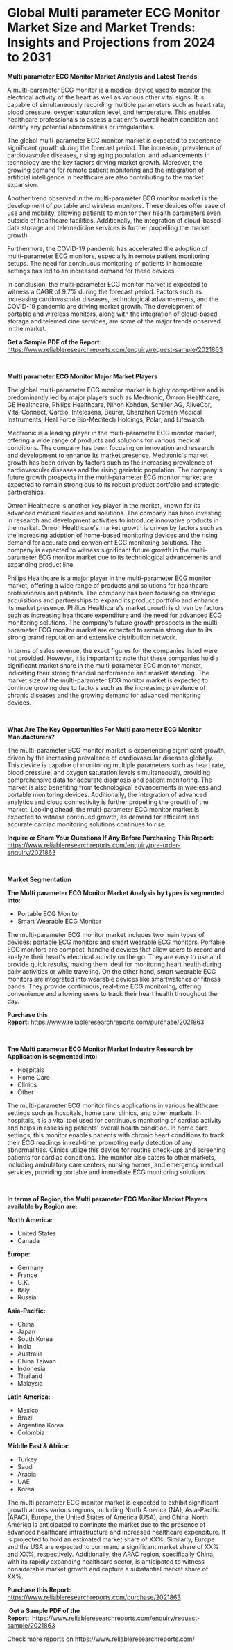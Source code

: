 <p><h1>Global Multi parameter ECG Monitor Market Size and Market Trends: Insights and Projections from 2024 to 2031</h1></p><p><strong>Multi parameter ECG Monitor Market Analysis and Latest Trends</strong></p>
<p><p>A multi-parameter ECG monitor is a medical device used to monitor the electrical activity of the heart as well as various other vital signs. It is capable of simultaneously recording multiple parameters such as heart rate, blood pressure, oxygen saturation level, and temperature. This enables healthcare professionals to assess a patient's overall health condition and identify any potential abnormalities or irregularities.</p><p>The global multi-parameter ECG monitor market is expected to experience significant growth during the forecast period. The increasing prevalence of cardiovascular diseases, rising aging population, and advancements in technology are the key factors driving market growth. Moreover, the growing demand for remote patient monitoring and the integration of artificial intelligence in healthcare are also contributing to the market expansion.</p><p>Another trend observed in the multi-parameter ECG monitor market is the development of portable and wireless monitors. These devices offer ease of use and mobility, allowing patients to monitor their health parameters even outside of healthcare facilities. Additionally, the integration of cloud-based data storage and telemedicine services is further propelling the market growth.</p><p>Furthermore, the COVID-19 pandemic has accelerated the adoption of multi-parameter ECG monitors, especially in remote patient monitoring setups. The need for continuous monitoring of patients in homecare settings has led to an increased demand for these devices.</p><p>In conclusion, the multi-parameter ECG monitor market is expected to witness a CAGR of 9.7% during the forecast period. Factors such as increasing cardiovascular diseases, technological advancements, and the COVID-19 pandemic are driving market growth. The development of portable and wireless monitors, along with the integration of cloud-based storage and telemedicine services, are some of the major trends observed in the market.</p></p>
<p><strong>Get a Sample PDF of the Report:&nbsp;</strong> <a href="https://www.reliableresearchreports.com/enquiry/request-sample/2021863">https://www.reliableresearchreports.com/enquiry/request-sample/2021863</a></p>
<p>&nbsp;</p>
<p><strong>Multi parameter ECG Monitor Major Market Players</strong></p>
<p><p>The global multi-parameter ECG monitor market is highly competitive and is predominantly led by major players such as Medtronic, Omron Healthcare, GE Healthcare, Philips Healthcare, Nihon Kohden, Schiller AG, AliveCor, Vital Connect, Qardio, Intelesens, Beurer, Shenzhen Comen Medical Instruments, Heal Force Bio-Meditech Holdings, Polar, and Lifewatch.</p><p>Medtronic is a leading player in the multi-parameter ECG monitor market, offering a wide range of products and solutions for various medical conditions. The company has been focusing on innovation and research and development to enhance its market presence. Medtronic's market growth has been driven by factors such as the increasing prevalence of cardiovascular diseases and the rising geriatric population. The company's future growth prospects in the multi-parameter ECG monitor market are expected to remain strong due to its robust product portfolio and strategic partnerships.</p><p>Omron Healthcare is another key player in the market, known for its advanced medical devices and solutions. The company has been investing in research and development activities to introduce innovative products in the market. Omron Healthcare's market growth is driven by factors such as the increasing adoption of home-based monitoring devices and the rising demand for accurate and convenient ECG monitoring solutions. The company is expected to witness significant future growth in the multi-parameter ECG monitor market due to its technological advancements and expanding product line.</p><p>Philips Healthcare is a major player in the multi-parameter ECG monitor market, offering a wide range of products and solutions for healthcare professionals and patients. The company has been focusing on strategic acquisitions and partnerships to expand its product portfolio and enhance its market presence. Philips Healthcare's market growth is driven by factors such as increasing healthcare expenditure and the need for advanced ECG monitoring solutions. The company's future growth prospects in the multi-parameter ECG monitor market are expected to remain strong due to its strong brand reputation and extensive distribution network.</p><p>In terms of sales revenue, the exact figures for the companies listed were not provided. However, it is important to note that these companies hold a significant market share in the multi-parameter ECG monitor market, indicating their strong financial performance and market standing. The market size of the multi-parameter ECG monitor market is expected to continue growing due to factors such as the increasing prevalence of chronic diseases and the growing demand for advanced monitoring devices.</p></p>
<p>&nbsp;</p>
<p><strong>What Are The Key Opportunities For Multi parameter ECG Monitor Manufacturers?</strong></p>
<p><p>The multi-parameter ECG monitor market is experiencing significant growth, driven by the increasing prevalence of cardiovascular diseases globally. This device is capable of monitoring multiple parameters such as heart rate, blood pressure, and oxygen saturation levels simultaneously, providing comprehensive data for accurate diagnosis and patient monitoring. The market is also benefiting from technological advancements in wireless and portable monitoring devices. Additionally, the integration of advanced analytics and cloud connectivity is further propelling the growth of the market. Looking ahead, the multi-parameter ECG monitor market is expected to witness continued growth, as demand for efficient and accurate cardiac monitoring solutions continues to rise.</p></p>
<p><strong>Inquire or Share Your Questions If Any Before Purchasing This Report:</strong> <a href="https://www.reliableresearchreports.com/enquiry/pre-order-enquiry/2021863">https://www.reliableresearchreports.com/enquiry/pre-order-enquiry/2021863</a></p>
<p>&nbsp;</p>
<p><strong>Market Segmentation</strong></p>
<p><strong>The Multi parameter ECG Monitor Market Analysis by types is segmented into:</strong></p>
<p><ul><li>Portable ECG Monitor</li><li>Smart Wearable ECG Monitor</li></ul></p>
<p><p>The multi-parameter ECG monitor market includes two main types of devices: portable ECG monitors and smart wearable ECG monitors. Portable ECG monitors are compact, handheld devices that allow users to record and analyze their heart's electrical activity on the go. They are easy to use and provide quick results, making them ideal for monitoring heart health during daily activities or while traveling. On the other hand, smart wearable ECG monitors are integrated into wearable devices like smartwatches or fitness bands. They provide continuous, real-time ECG monitoring, offering convenience and allowing users to track their heart health throughout the day.</p></p>
<p><strong>Purchase this Report:&nbsp;</strong><a href="https://www.reliableresearchreports.com/purchase/2021863">https://www.reliableresearchreports.com/purchase/2021863</a></p>
<p>&nbsp;</p>
<p><strong>The Multi parameter ECG Monitor Market Industry Research by Application is segmented into:</strong></p>
<p><ul><li>Hospitals</li><li>Home Care</li><li>Clinics</li><li>Other</li></ul></p>
<p><p>The multi-parameter ECG monitor finds applications in various healthcare settings such as hospitals, home care, clinics, and other markets. In hospitals, it is a vital tool used for continuous monitoring of cardiac activity and helps in assessing patients' overall health condition. In home care settings, this monitor enables patients with chronic heart conditions to track their ECG readings in real-time, promoting early detection of any abnormalities. Clinics utilize this device for routine check-ups and screening patients for cardiac conditions. The monitor also caters to other markets, including ambulatory care centers, nursing homes, and emergency medical services, providing portable and immediate ECG monitoring solutions.</p></p>
<p>&nbsp;</p>
<p><strong>In terms of Region, the Multi parameter ECG Monitor Market Players available by Region are:</strong></p>
<p>
    <p> <strong> North America: </strong>
        <ul>
            <li>United States</li>
            <li>Canada</li>
        </ul>
        </p> 
    <p> <strong> Europe: </strong>
        <ul>
            <li>Germany</li>
            <li>France</li>
            <li>U.K.</li>
            <li>Italy</li>
            <li>Russia</li>
        </ul>
        </p> 
    <p> <strong> Asia-Pacific: </strong>
        <ul>
            <li>China</li>
            <li>Japan</li>
            <li>South Korea</li>
            <li>India</li>
            <li>Australia</li>
            <li>China Taiwan</li>
            <li>Indonesia</li>
            <li>Thailand</li>
            <li>Malaysia</li>
        </ul>
        </p> 
    <p> <strong> Latin America: </strong>
        <ul>
            <li>Mexico</li>
            <li>Brazil</li>
            <li>Argentina Korea</li>
            <li>Colombia</li>
        </ul>
        </p> 
    <p> <strong> Middle East & Africa: </strong>
        <ul>
            <li>Turkey</li>
            <li>Saudi</li>
            <li>Arabia</li>
            <li>UAE</li>
            <li>Korea</li>
        </ul>
    </p>
    </p>
<p><p>The multi parameter ECG monitor market is expected to exhibit significant growth across various regions, including North America (NA), Asia-Pacific (APAC), Europe, the United States of America (USA), and China. North America is anticipated to dominate the market due to the presence of advanced healthcare infrastructure and increased healthcare expenditure. It is projected to hold an estimated market share of XX%. Similarly, Europe and the USA are expected to command a significant market share of XX% and XX%, respectively. Additionally, the APAC region, specifically China, with its rapidly expanding healthcare sector, is anticipated to witness considerable market growth and capture a substantial market share of XX%.</p></p>
<p><strong>Purchase this Report: </strong><a href="https://www.reliableresearchreports.com/purchase/2021863">https://www.reliableresearchreports.com/purchase/2021863</a></p>
<p>&nbsp;<strong>Get a Sample PDF of the Report:&nbsp;&nbsp;</strong><a href="https://www.reliableresearchreports.com/enquiry/request-sample/2021863">https://www.reliableresearchreports.com/enquiry/request-sample/2021863</a></p>
<p><strong></strong></p>
<p>Check more reports on https://www.reliableresearchreports.com/</p>